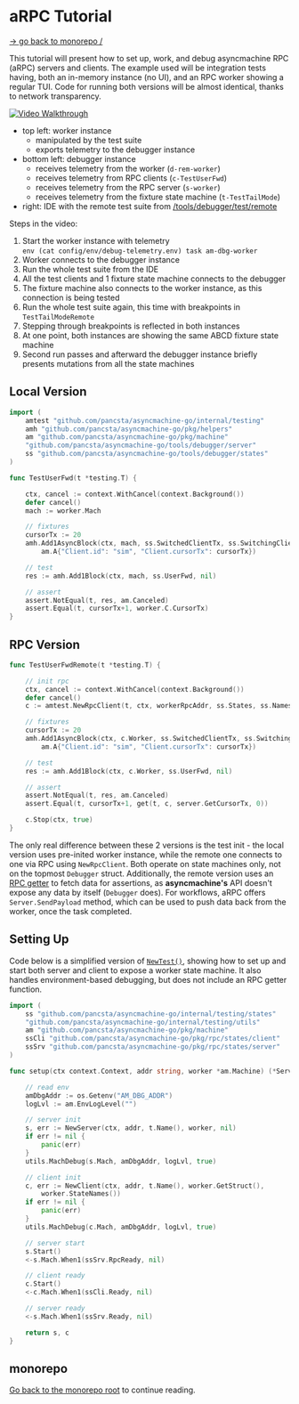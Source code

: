 # aRPC Tutorial

[-> go back to monorepo /](/README.md)

This tutorial will present how to set up, work, and debug asyncmachine RPC (aRPC) servers and clients. The example used
will be integration tests having, both an in-memory instance (no UI), and an RPC worker showing a regular TUI. Code for
running both versions will be almost identical, thanks to network transparency.

[![Video Walkthrough](https://pancsta.github.io/assets/asyncmachine-go/rpc-demo1.png)](https://pancsta.github.io/assets/asyncmachine-go/rpc-demo1.m4v)

- top left: worker instance
  - manipulated by the test suite
  - exports telemetry to the debugger instance
- bottom left: debugger instance
  - receives telemetry from the worker (`d-rem-worker`)
  - receives telemetry from RPC clients (`c-TestUserFwd`)
  - receives telemetry from the RPC server (`s-worker`)
  - receives telemetry from the fixture state machine (`t-TestTailMode`)
- right: IDE with the remote test suite from [/tools/debugger/test/remote](/tools/debugger/test/remote/integration_remote_test.go)

Steps in the video:

1. Start the worker instance with telemetry<br />
   `env (cat config/env/debug-telemetry.env) task am-dbg-worker`
2. Worker connects to the debugger instance
3. Run the whole test suite from the IDE
4. All the test clients and 1 fixture state machine connects to the debugger
5. The fixture machine also connects to the worker instance, as this connection is being tested
6. Run the whole test suite again, this time with breakpoints in `TestTailModeRemote`
7. Stepping through breakpoints is reflected in both instances
8. At one point, both instances are showing the same ABCD fixture state machine
9. Second run passes and afterward the debugger instance briefly presents mutations from all the state machines

## Local Version

```go
import (
    amtest "github.com/pancsta/asyncmachine-go/internal/testing"
    amh "github.com/pancsta/asyncmachine-go/pkg/helpers"
    am "github.com/pancsta/asyncmachine-go/pkg/machine"
    "github.com/pancsta/asyncmachine-go/tools/debugger/server"
    ss "github.com/pancsta/asyncmachine-go/tools/debugger/states"
)

func TestUserFwd(t *testing.T) {

    ctx, cancel := context.WithCancel(context.Background())
    defer cancel()
    mach := worker.Mach

    // fixtures
    cursorTx := 20
    amh.Add1AsyncBlock(ctx, mach, ss.SwitchedClientTx, ss.SwitchingClientTx,
        am.A{"Client.id": "sim", "Client.cursorTx": cursorTx})

    // test
    res := amh.Add1Block(ctx, mach, ss.UserFwd, nil)

    // assert
    assert.NotEqual(t, res, am.Canceled)
    assert.Equal(t, cursorTx+1, worker.C.CursorTx)
}
```

## RPC Version

```go
func TestUserFwdRemote(t *testing.T) {

    // init rpc
    ctx, cancel := context.WithCancel(context.Background())
    defer cancel()
    c := amtest.NewRpcClient(t, ctx, workerRpcAddr, ss.States, ss.Names)

    // fixtures
    cursorTx := 20
    amh.Add1AsyncBlock(ctx, c.Worker, ss.SwitchedClientTx, ss.SwitchingClientTx,
        am.A{"Client.id": "sim", "Client.cursorTx": cursorTx})

    // test
    res := amh.Add1Block(ctx, c.Worker, ss.UserFwd, nil)

    // assert
    assert.NotEqual(t, res, am.Canceled)
    assert.Equal(t, cursorTx+1, get(t, c, server.GetCursorTx, 0))

    c.Stop(ctx, true)
}
```

The only real difference between these 2 versions is the test init - the local version uses pre-inited worker instance,
while the remote one connects to one via RPC using `NewRpcClient`. Both operate on state machines only, not on the
topmost `Debugger` struct. Additionally, the remote version uses an [RPC getter](/tools/debugger/utils.go) to fetch data
for assertions, as **asyncmachine's** API doesn't expose any data by itself (`Debugger` does). For workflows, aRPC
offers `Server.SendPayload` method, which can be used to push data back from the worker, once the task completed.

## Setting Up

Code below is a simplified version of [`NewTest()`](/pkg/rpc/rpc_test.go), showing how to set up and start both server
and client to expose a worker state machine. It also handles environment-based debugging, but does not include an RPC
getter function.

```go
import (
    ss "github.com/pancsta/asyncmachine-go/internal/testing/states"
    "github.com/pancsta/asyncmachine-go/internal/testing/utils"
    am "github.com/pancsta/asyncmachine-go/pkg/machine"
    ssCli "github.com/pancsta/asyncmachine-go/pkg/rpc/states/client"
    ssSrv "github.com/pancsta/asyncmachine-go/pkg/rpc/states/server"
)

func setup(ctx context.Context, addr string, worker *am.Machine) (*Server, *Client) {

    // read env
    amDbgAddr := os.Getenv("AM_DBG_ADDR")
    logLvl := am.EnvLogLevel("")

    // server init
    s, err := NewServer(ctx, addr, t.Name(), worker, nil)
    if err != nil {
        panic(err)
    }
    utils.MachDebug(s.Mach, amDbgAddr, logLvl, true)

    // client init
    c, err := NewClient(ctx, addr, t.Name(), worker.GetStruct(),
        worker.StateNames())
    if err != nil {
        panic(err)
    }
    utils.MachDebug(c.Mach, amDbgAddr, logLvl, true)

    // server start
    s.Start()
    <-s.Mach.When1(ssSrv.RpcReady, nil)

    // client ready
    c.Start()
    <-c.Mach.When1(ssCli.Ready, nil)

    // server ready
    <-s.Mach.When1(ssSrv.Ready, nil)

    return s, c
}
```

## monorepo

[Go back to the monorepo root](/README.md) to continue reading.
